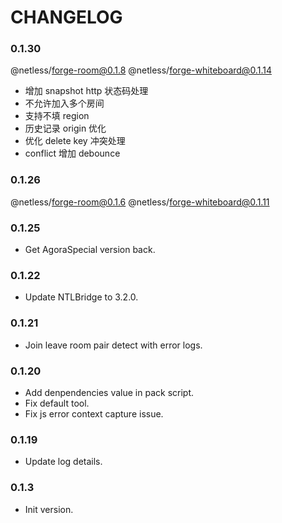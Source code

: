 # CHANGELOG

### 0.1.30

@netless/forge-room@0.1.8
@netless/forge-whiteboard@0.1.14

- 增加 snapshot http 状态码处理
- 不允许加入多个房间
- 支持不填 region
- 历史记录 origin 优化
- 优化 delete key 冲突处理
- conflict 增加 debounce

### 0.1.26

@netless/forge-room@0.1.6
@netless/forge-whiteboard@0.1.11

### 0.1.25

- Get AgoraSpecial version back.

### 0.1.22

- Update NTLBridge to 3.2.0.

### 0.1.21

- Join leave room pair detect with error logs.

### 0.1.20

- Add denpendencies value in pack script.
- Fix default tool.
- Fix js error context capture issue.

### 0.1.19

- Update log details.

### 0.1.3

- Init version.
